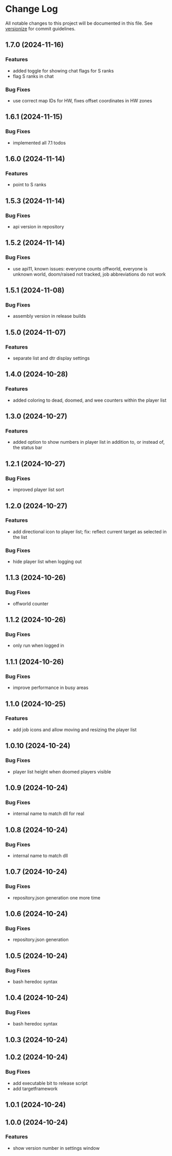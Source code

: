 # Change Log

All notable changes to this project will be documented in this file. See [versionize](https://github.com/versionize/versionize) for commit guidelines.

<a name="1.7.0"></a>
## 1.7.0 (2024-11-16)

### Features

* added toggle for showing chat flags for S ranks
* flag S ranks in chat

### Bug Fixes

* use correct map IDs for HW, fixes offset coordinates in HW zones

<a name="1.6.1"></a>
## 1.6.1 (2024-11-15)

### Bug Fixes

* implemented all 7.1 todos

<a name="1.6.0"></a>
## 1.6.0 (2024-11-14)

### Features

* point to S ranks

<a name="1.5.3"></a>
## 1.5.3 (2024-11-14)

### Bug Fixes

* api version in repository

<a name="1.5.2"></a>
## 1.5.2 (2024-11-14)

### Bug Fixes

* use api11, known issues: everyone counts offworld, everyone is unknown world, doom/raised not tracked, job abbreviations do not work

<a name="1.5.1"></a>
## 1.5.1 (2024-11-08)

### Bug Fixes

* assembly version in release builds

<a name="1.5.0"></a>
## 1.5.0 (2024-11-07)

### Features

* separate list and dtr display settings

<a name="1.4.0"></a>
## 1.4.0 (2024-10-28)

### Features

* added coloring to dead, doomed, and wee counters within the player list

<a name="1.3.0"></a>
## 1.3.0 (2024-10-27)

### Features

* added option to show numbers in player list in addition to, or instead of, the status bar

<a name="1.2.1"></a>
## 1.2.1 (2024-10-27)

### Bug Fixes

* improved player list sort

<a name="1.2.0"></a>
## 1.2.0 (2024-10-27)

### Features

* add directional icon to player list; fix: reflect current target as selected in the list

### Bug Fixes

* hide player list when logging out

<a name="1.1.3"></a>
## 1.1.3 (2024-10-26)

### Bug Fixes

* offworld counter

<a name="1.1.2"></a>
## 1.1.2 (2024-10-26)

### Bug Fixes

* only run when logged in

<a name="1.1.1"></a>
## 1.1.1 (2024-10-26)

### Bug Fixes

* improve performance in busy areas

<a name="1.1.0"></a>
## 1.1.0 (2024-10-25)

### Features

* add job icons and allow moving and resizing the player list

<a name="1.0.10"></a>
## 1.0.10 (2024-10-24)

### Bug Fixes

* player list height when doomed players visible

<a name="1.0.9"></a>
## 1.0.9 (2024-10-24)

### Bug Fixes

* internal name to match dll for real

<a name="1.0.8"></a>
## 1.0.8 (2024-10-24)

### Bug Fixes

* internal name to match dll

<a name="1.0.7"></a>
## 1.0.7 (2024-10-24)

### Bug Fixes

* repository.json generation one more time

<a name="1.0.6"></a>
## 1.0.6 (2024-10-24)

### Bug Fixes

* repository.json generation

<a name="1.0.5"></a>
## 1.0.5 (2024-10-24)

### Bug Fixes

* bash heredoc syntax

<a name="1.0.4"></a>
## 1.0.4 (2024-10-24)

### Bug Fixes

* bash heredoc syntax

<a name="1.0.3"></a>
## 1.0.3 (2024-10-24)

<a name="1.0.2"></a>
## 1.0.2 (2024-10-24)

### Bug Fixes

* add executable bit to release script
* add targetframework

<a name="1.0.1"></a>
## 1.0.1 (2024-10-24)

<a name="1.0.0"></a>
## 1.0.0 (2024-10-24)

### Features

* show version number in settings window

